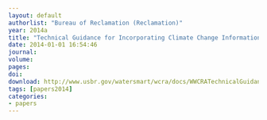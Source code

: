 ```yaml
---
layout: default
authorlist: "Bureau of Reclamation (Reclamation)"
year: 2014a
title: "Technical Guidance for Incorporating Climate Change Information into Water Resources Planning Studies"
date: 2014-01-01 16:54:46
journal:
volume: 
pages:
doi: 
download: http://www.usbr.gov/watersmart/wcra/docs/WWCRATechnicalGuidance.pdf 
tags: [papers2014]
categories:
- papers
---
```


